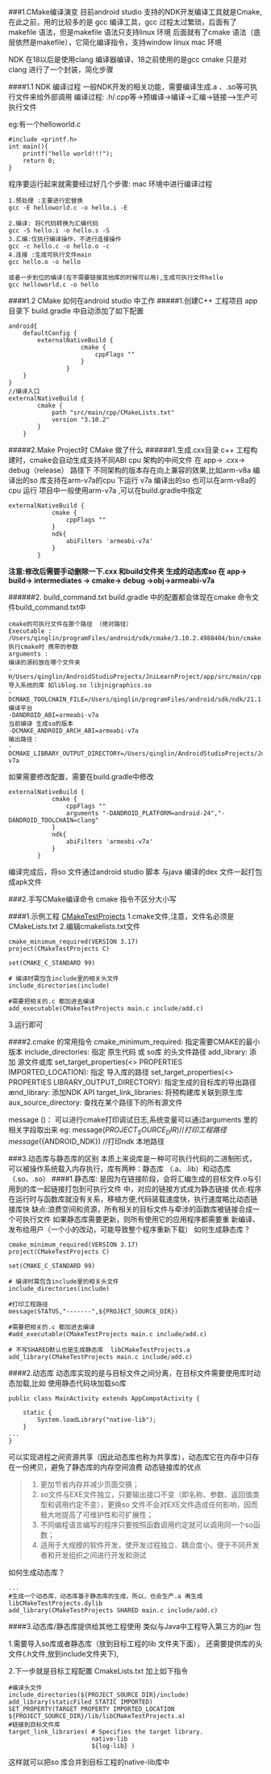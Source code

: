 ###1.CMake编译演变
目前android studio 支持的NDK开发编译工具就是Cmake,在此之前，用的比较多的是
gcc 编译工具，gcc 过程太过繁琐，后面有了makefile 语法，但是makefile 语法只支持linux 环境
后面就有了cmake 语法（底层依然是makefile），它简化编译指令，支持window linux mac 环境

NDK 在18以后是使用clang 编译器编译，18之前使用的是gcc
cmake 只是对clang 进行了一个封装，简化步骤


####1.1 NDK 编译过程
一般NDK开发的相关功能，需要编译生成.a 、.so等可执行文件来给外部调用
编译过程:
.h/.cpp等->预编译->编译->汇编->链接——>生产可执行文件
 
eg:有一个helloworld.c 
```
#include <printf.h>
int main(){
    printf("hello world!!!");
    return 0;
}
```
程序要运行起来就需要经过好几个步骤:
mac 环境中进行编译过程
```
1.预处理 :主要进行宏替换
gcc -E helloworld.c -o hello.i -E

2.编译: 将C代码转换为汇编代码
gcc -S hello.i -o hello.s -S
3.汇编:仅执行编译操作，不进行连接操作
gcc -c hello.c -o hello.o -c
4.连接 :生成可执行文件main
gcc hello.o -o hello

或者一步到位的编译(在不需要链接其他库的时候可以用),生成可执行文件hello
gcc helloworld.c -o hello
```

####1.2 CMake 如何在android studio 中工作
#####1.创建C++ 工程项目
app 目录下 build.gradle 中自动添加了如下配置
```
android{
    defaultConfig {
        externalNativeBuild {
                    cmake {
                        cppFlags ""
                    }
                }
    }
}
//编译入口
externalNativeBuild {
        cmake {
            path "src/main/cpp/CMakeLists.txt"
            version "3.10.2"
        }
    }
```
#####2.Make Project时 CMake 做了什么
######1.生成.cxx目录
c++ 工程构建时，cmake会自动生成支持不同ABI cpu 架构的中间文件 
在 app-> .cxx-> debug（release） 路径下
不同架构的版本存在向上兼容的效果,比如arm-v8a 编译出的so 库支持在arm-v7a的cpu 下运行
v7a 编译出的so 也可以在arm-v8a的cpu 运行
项目中一般使用arm-v7a ,可以在build.gradle中指定
```
externalNativeBuild {
            cmake {
                cppFlags ""
            }
            ndk{
                abiFilters 'armeabi-v7a'
            }
        }
```
**注意:修改后需要手动删除一下.cxx 和build文件夹
生成的动态库so 在  app-> build-> intermediates -> cmake-> debug ->obj->armeabi-v7a**

######2. build_command.txt
build.gradle 中的配置都会体现在cmake 命令文件build_command.txt中
```
cmake的可执行文件在那个路径 （绝对路径） 
Executable : /Users/qinglin/programFiles/android/sdk/cmake/3.10.2.4988404/bin/cmake
执行cmake时 携带的参数 
arguments : 
编译的源码放在哪个文件夹 
-H/Users/qinglin/AndroidStudioProjects/JniLearnProject/app/src/main/cpp
导入系统的库 如liblog.so libjnigraphics.so
-DCMAKE_TOOLCHAIN_FILE=/Users/qinglin/programFiles/android/sdk/ndk/21.1.6352462/build/cmake/android.toolchain.cmake
编译平台 
-DANDROID_ABI=armeabi-v7a
当前编译 生成so的版本 
-DCMAKE_ANDROID_ARCH_ABI=armeabi-v7a
输出路径：
-DCMAKE_LIBRARY_OUTPUT_DIRECTORY=/Users/qinglin/AndroidStudioProjects/JniLearnProject/app/build/intermediates/cmake/debug/obj/armeabi-v7a

```
如果需要修改配置，需要在build.gradle中修改
```
externalNativeBuild {
            cmake {
                cppFlags ""
                arguments "-DANDROID_PLATFORM=android-24","-DANDROID_TOOLCHAIN=clang"
            }
            ndk{
                abiFilters 'armeabi-v7a'
            }
        }
```
编译完成后，将so 文件通过android  studio 脚本 与java 编译的dex 文件一起打包成apk文件


###2.手写CMake编译命令
cmake 指令不区分大小写

####1.示例工程 
[CMakeTestProjects]()
1.cmake文件,注意，文件名必须是 CMakeLists.txt
2.编辑cmakelists.txt文件
```
cmake_minimum_required(VERSION 3.17)
project(CMakeTestProjects C)

set(CMAKE_C_STANDARD 99)

# 编译时需包含include里的相关头文件
include_directories(include)

#需要把相关的.c 都加进去编译
add_executable(CMakeTestProjects main.c include/add.c)
```
3.运行即可 

####2.cmake 的常用指令
cmake_minimum_required: 指定需要CMAKE的最小版本
include_directories: 指定 原生代码 或 so库 的头文件路径
add_library: 添加 源文件或库
set_target_properties(<> PROPERTIES IMPORTED_LOCATION):  指定 导入库的路径
set_target_properties(<> PROPERTIES LIBRARY_OUTPUT_DIRECTORY): 指定生成的目标库的导出路径
ænd_library: 添加NDK API 
target_link_libraries: 将预构建库关联到原生库
aux_source_directory: 查找在某个路径下的所有源文件

message ()： 可以进行cmake打印调试日志,系统变量可以通过arguments 里的相关字段取出来
eg:
message(${PROJECT_SOURCE_DIR}) //打印工程路径
message(${ANDROID_NDK})   //打印ndk 本地路径


###3.动态库与静态库的区别
本质上来说库是一种可可执行代码的二进制形式，可以被操作系统载入内存执行，库有两种：静态库
（.a、.lib）和动态库（.so、.so）
####1.静态库:
是因为在链接阶段，会将汇编生成的目标文件.o与引用到的库一起链接打包到可执行文件
中，对应的链接方式成为静态链接
优点:程序在运行时与函数库就没有关系，移植方便,代码装载速度快，执行速度略比动态链接库快
缺点:浪费空间和资源，所有相关的目标文件与牵涉的函数库被链接合成一个可执行文件
如果静态库需要更新，则所有使用它的应用程序都需要重
新编译、发布给用户（一个小的改动，可能导致整个程序重新下载）
如何生成静态库？
```
cmake_minimum_required(VERSION 3.17)
project(CMakeTestProjects C)

set(CMAKE_C_STANDARD 99)

# 编译时需包含include里的相关头文件
include_directories(include)

#打印工程路径
message(STATUS,"-------",${PROJECT_SOURCE_DIR})

#需要把相关的.c 都加进去编译
#add_executable(CMakeTestProjects main.c include/add.c)

# 不写SHARED默认也是生成静态库  libCMakeTestProjects.a
add_library(CMakeTestProjects main.c include/add.c)
```


####2.动态库
动态库实现的是与目标文件之间分离，在目标文件需要使用库时动态加载,比如 使用静态代码块加载so库
```
public class MainActivity extends AppCompatActivity {

    static {
        System.loadLibrary("native-lib");
    }
...
}
```
可以实现进程之间资源共享（因此动态库也称为共享库），动态库它在内存中只存在一份拷贝，避免了静态库的内存空间浪费
动态链接库的优点
> 1. 更加节省内存并减少页面交换；
> 2. so文件与EXE文件独立，只要输出接口不变（即名称、参数、返回值类型和调用约定不变），更换so
文件不会对EXE文件造成任何影响，因而极大地提高了可维护性和可扩展性；
> 3. 不同编程语言编写的程序只要按照函数调用约定就可以调用同一个so函数；
> 4. 适用于大规模的软件开发，使开发过程独立、耦合度小，便于不同开发者和开发组织之间进行开发和测试

如何生成动态库？

```
...
#生成一个动态库，动态库基于静态库的生成，所以，也会生产.a 再生成 libCMakeTestProjects.dylib
add_library(CMakeTestProjects SHARED main.c include/add.c)
```

####3.动态库/静态库提供给其他工程使用
类似与Java中工程导入第三方的jar 包

1.需要导入so库或者静态库（放到目标工程的lib 文件夹下面），
还需要提供库的头文件(.h文件,放到include文件夹下),

2.下一步就是目标工程配置 CmakeLists.txt 加上如下指令

```
#编译头文件
include_directories(${PROJECT_SOURCE_DIR}/include)
add_library(staticFiled STATIC IMPORTED)
SET_PROPERTY(TARGET PROPERTY IMPORTED_LOCATION ${PROJECT_SOURCE_DIR}/lib/libCMakeTestProjects.a)
#链接到目标文件库
target_link_libraries( # Specifies the target library.
                       native-lib
                       ${log-lib} )
``` 
这样就可以把so 库合并到目标工程的native-lib库中